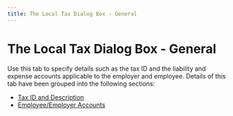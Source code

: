 ```yaml
---
title: The Local Tax Dialog Box - General
---
```


# The Local Tax Dialog Box - General


Use this tab to specify details such as the tax ID and the liability and expense accounts applicable to the employer and employee. Details of this tab have been grouped into the following sections:

- [Tax ID and Description]({{site.prl_baseurl}}/misc/tax_id_and_description.html)
- [Employee/Employer Accounts]({{site.prl_baseurl}}/misc/employee_employer_accounts.html)

